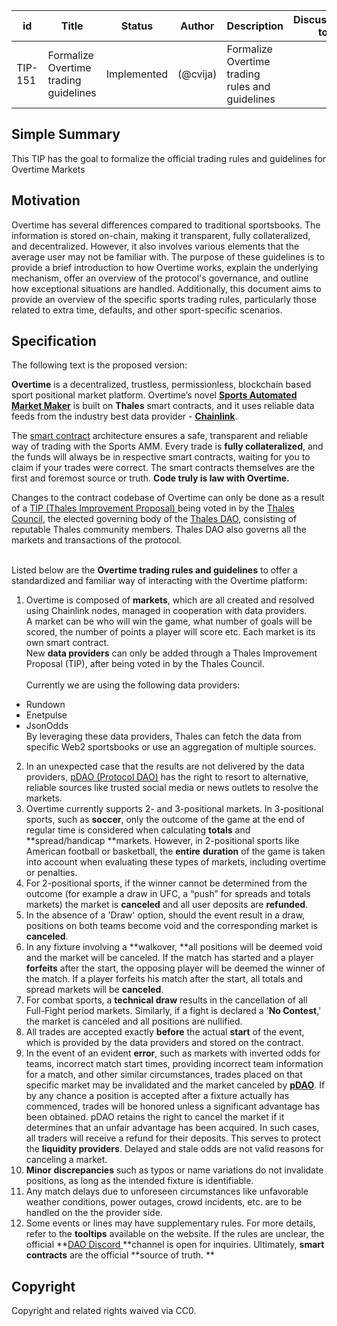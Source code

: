 | id | Title | Status | Author | Description | Discussions to | Created |
| ----------- | ----------- | ----------- | ----------- | ----------- | ----------- | ----------- |
| TIP-151 | Formalize Overtime trading guidelines| Implemented |  (@cvija) | Formalize Overtime trading rules and guidelines|  | 2023-06-30

## Simple Summary
This TIP has the goal to formalize the official trading rules and guidelines for Overtime Markets
## Motivation
Overtime has several differences compared to traditional sportsbooks. The information is stored on-chain, making it transparent, fully collateralized, and decentralized. However, it also involves various elements that the average user may not be familiar with. The purpose of these guidelines is to provide a brief introduction to how Overtime works, explain the underlying mechanism, offer an overview of the protocol's governance, and outline how exceptional situations are handled. Additionally, this document aims to provide an overview of the specific sports trading rules, particularly those related to extra time, defaults, and other sport-specific scenarios.

## Specification

The following text is the proposed version:


**Overtime** is a decentralized, trustless, permissionless, blockchain based sport positional market platform. Overtime’s novel **[Sports Automated Market Maker](https://docs.overtimemarkets.xyz/decentralized-sports-markets/sports-amm)** is built on **Thales** smart contracts, and it uses reliable data feeds from the industry best data provider -  **[Chainlink](https://chain.link/data-feeds)**.

The [smart contract](https://www.coinbase.com/learn/crypto-basics/what-is-a-smart-contract) architecture ensures a safe, transparent and reliable way of trading with the Sports AMM. Every trade is **fully collateralized**, and the funds will always be in respective smart contracts, waiting for you to claim if your trades were correct.  The smart contracts themselves are the first and foremost source or truth. **Code truly is law with Overtime.**

Changes to the contract codebase of Overtime can only be done as a result of a [TIP (Thales Improvement Proposal) ](https://github.com/thales-markets/thales-improvement-proposals/blob/main/TIPs/TIP-1.md)being voted in by the [Thales Council](https://thalesmarket.io/article/governance#section2), the elected governing body of the [Thales DAO](https://thalesmarket.io/article/governance#section1), consisting of reputable Thales community members. Thales DAO also governs all the markets and transactions of the protocol.

 \
Listed below are the **Overtime trading rules and guidelines** to offer a standardized and familiar way of interacting with the Overtime platform: 



1. Overtime is composed of **markets**, which are all created and resolved using Chainlink nodes, managed in cooperation with data providers.  \
A market can be who will win the game, what number of goals will be scored, the number of points a player will score etc. Each market is its own smart contract. \
New **data providers** can only be added through a Thales Improvement Proposal (TIP), after being voted in by the Thales Council. \
 \
Currently we are using the following data providers:	
* Rundown
* Enetpulse
* JsonOdds
     \
By leveraging these data providers, Thales can fetch the data from specific Web2 sportsbooks or use an aggregation of multiple sources.

2. In an unexpected case that the results are not delivered by the data providers, [pDAO (Protocol DAO)](https://thalesmarket.io/article/governance#section4) has the right to resort to alternative, reliable sources like trusted social media or news outlets to resolve the markets.
3. Overtime currently supports 2- and 3-positional markets. In 3-positional sports, such as **soccer**, only the outcome of the game at the end of regular time is considered when calculating **totals** and **spread/handicap **markets. However, in 2-positional sports like American football or basketball, the **entire** **duration** of the game is taken into account when evaluating these types of markets, including overtime or penalties.
4. For 2-positional sports, if the winner cannot be determined from the outcome (for example a draw in UFC, a “push” for spreads and totals markets) the market is **canceled** and all user deposits are **refunded**.
5. In the absence of a 'Draw' option, should the event result in a draw, positions on both teams become void and the corresponding market is **canceled**.
6. In any fixture involving a **walkover, **all positions will be deemed void and the market will be canceled. If the match has started and a player **forfeits** after the start, the opposing player will be deemed the winner of the match. If a player forfeits his match after the start, all totals and spread markets will be **canceled**.
7. For combat sports, a **technical draw** results in the cancellation of all Full-Fight period markets. Similarly, if a fight is declared a '**No Contest**,' the market is canceled and all positions are nullified.
8. All trades are accepted exactly **before** the actual **start** of the event, which is provided by the data providers and stored on the contract.
9. In the event of an evident **error**, such as markets with inverted odds for teams, incorrect match start times, providing incorrect team information for a match, and other similar circumstances, trades placed on that specific market may be invalidated and the market canceled by **[pDAO](https://thalesmarket.io/article/governance#section4)**. If by any chance a position is accepted after a fixture actually has commenced, trades will be honored unless a significant advantage has been obtained. pDAO retains the right to cancel the market if it determines that an unfair advantage has been acquired. In such cases, all traders will receive a refund for their deposits. This serves to protect the **liquidity providers**. Delayed and stale odds are not valid reasons for canceling a market.
10. **Minor** **discrepancies** such as typos or name variations do not invalidate positions, as long as the intended fixture is identifiable.
11. Any match delays due to unforeseen circumstances like unfavorable weather conditions, power outages, crowd incidents, etc. are to be handled on the the provider side.
12. Some events or lines may have supplementary rules. For more details, refer to the **tooltips** available on the website. If the rules are unclear, the official **[DAO Discord ](https://discord.gg/thales)**channel is open for inquiries. Ultimately, **smart contracts** are the official **source of truth. **



## Copyright

Copyright and related rights waived via CC0.